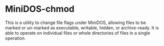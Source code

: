 # MiniDOS-chmod

This is a utility to change file flags under MiniDOS, allowing files to be marked or un-marked as executable, writable, hidden, or archive-ready. It is able to operate on individual files or whole directories of files in a single operation.

